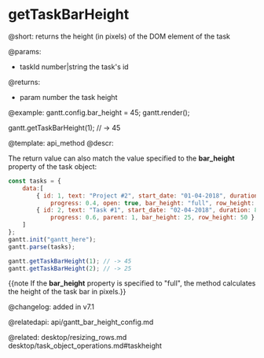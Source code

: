 getTaskBarHeight
=============


@short: returns the height (in pixels) of the DOM element of the task


@params:
- taskId	number|string	the task's id

@returns:
- param		number		the task height


@example:
gantt.config.bar_height = 45;
gantt.render();

gantt.getTaskBarHeight(1); // -> 45

@template:	api_method
@descr:

The return value can also match the value specified to the **bar_height** property of the task object:

~~~js
const tasks = {
  	data:[
     	{ id: 1, text: "Project #2", start_date: "01-04-2018", duration: 18, 
		 	progress: 0.4, open: true, bar_height: "full", row_height: 50 }, 
		{ id: 2, text: "Task #1", start_date: "02-04-2018", duration: 8, 
			progress: 0.6, parent: 1, bar_height: 25, row_height: 50 },
   	]
};
gantt.init("gantt_here");
gantt.parse(tasks);

gantt.getTaskBarHeight(1); // -> 45
gantt.getTaskBarHeight(2); // -> 25
~~~

{{note 
If the **bar_height** property is specified to "full", the method calculates the height of the task bar in pixels.}}


@changelog: added in v7.1

@relatedapi: api/gantt_bar_height_config.md

@related: 
desktop/resizing_rows.md
desktop/task_object_operations.md#taskheight